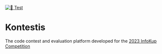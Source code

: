 [![🧪 Test](https://github.com/ItKlubBozoLagan/kontestis/actions/workflows/test.yml/badge.svg)](https://github.com/ItKlubBozoLagan/kontestis/actions/workflows/test.yml)

# Kontestis

The code contest and evaluation platform developed for the [2023 InfoKup Competition](https://informatika.azoo.hr/kategorija/3/Razvoj-softvera)
